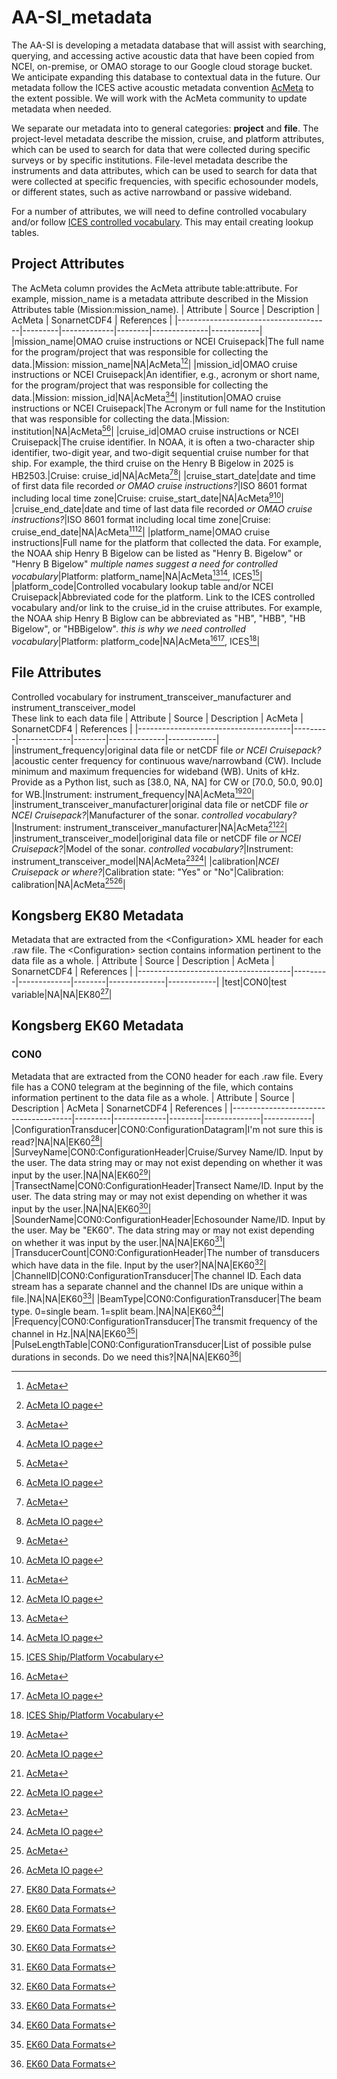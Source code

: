 # AA-SI_metadata
The AA-SI is developing a metadata database that will assist with searching, querying, and accessing active acoustic data that have been copied from NCEI, on-premise, or OMAO storage to our Google cloud storage bucket. We anticipate expanding this database to contextual data in the future. Our metadata follow the ICES active acoustic metadata convention [AcMeta](https://github.com/ices-publications/AcMeta) to the extent possible. We will work with the AcMeta community to update metadata when needed.  
  
We separate our metadata into to general categories: **project** and **file**. The project-level metadata describe the mission, cruise, and platform attributes, which can be used to search for data that were collected during specific surveys or by specific institutions. File-level metadata describe the instruments and data attributes, which can be used to search for data that were collected at specific frequencies, with specific echosounder models, or different states, such as active narrowband or passive wideband.  
  
For a number of attributes, we will need to define controlled vocabulary and/or follow [ICES controlled vocabulary](https://vocab.ices.dk/?ref=311). This may entail creating lookup tables.

## Project Attributes
The AcMeta column provides the AcMeta attribute table:attribute. For example, mission_name is a metadata attribute described in the Mission Attributes table (Mission:mission_name). 
| Attribute                             | Source  | Description | AcMeta | SonarnetCDF4 | References |
|--------------------------------------|---------|-------------|--------|--------------|------------|
|mission_name|OMAO cruise instructions or NCEI Cruisepack|The full name for the program/project that was responsible for collecting the data.|Mission: mission_name|NA|AcMeta[^3][^4]|
|mission_id|OMAO cruise instructions or NCEI Cruisepack|An identifier, e.g., acronym or short name, for the program/project that was responsible for collecting the data.|Mission: mission_id|NA|AcMeta[^3][^4]|
|institution|OMAO cruise instructions or NCEI Cruisepack|The Acronym or full name for the Institution that was responsible for collecting the data.|Mission: institution|NA|AcMeta[^3][^4]|
|cruise_id|OMAO cruise instructions or NCEI Cruisepack|The cruise identifier. In NOAA, it is often a two-character ship identifier, two-digit year, and two-digit sequential cruise number for that ship. For example, the third cruise on the Henry B Bigelow in 2025 is HB2503.|Cruise: cruise_id|NA|AcMeta[^3][^4]|
|cruise_start_date|date and time of first data file recorded *or OMAO cruise instructions?*|ISO 8601 format including local time zone|Cruise: cruise_start_date|NA|AcMeta[^3][^4]|
|cruise_end_date|date and time of last data file recorded *or OMAO cruise instructions?*|ISO 8601 format including local time zone|Cruise: cruise_end_date|NA|AcMeta[^3][^4]|
|platform_name|OMAO cruise instructions|Full name for the platform that collected the data. For example, the NOAA ship Henry B Bigelow can be listed as "Henry B. Bigelow" or "Henry B Bigelow" *multiple names suggest a need for controlled vocabulary*|Platform: platform_name|NA|AcMeta[^3][^4], ICES[^5]|
|platform_code|Controlled vocabulary lookup table and/or NCEI Cruisepack|Abbreviated code for the platform. Link to the ICES controlled vocabulary and/or link to the cruise_id in the cruise attributes. For example, the NOAA ship Henry B Biglow can be abbreviated as "HB", "HBB", "HB Bigelow", or "HBBigelow". *this is why we need controlled vocabulary*|Platform: platform_code|NA|AcMeta[^3][^4], ICES[^5]|

## File Attributes
Controlled vocabulary for instrument_transceiver_manufacturer and instrument_transceiver_model  
These link to each data file
| Attribute                             | Source  | Description | AcMeta | SonarnetCDF4 | References |
|--------------------------------------|---------|-------------|--------|--------------|------------|
|instrument_frequency|original data file or netCDF file *or NCEI Cruisepack?*|acoustic center frequency for continuous wave/narrowband (CW). Include minimum and maximum frequencies for wideband (WB). Units of kHz. Provide as a Python list, such as \[38.0, NA, NA\] for CW or \[70.0, 50.0, 90.0\] for WB.|Instrument: instrument_frequency|NA|AcMeta[^3][^4]|
|instrument_transceiver_manufacturer|original data file or netCDF file *or NCEI Cruisepack?*|Manufacturer of the sonar. *controlled vocabulary?*|Instrument: instrument_transceiver_manufacturer|NA|AcMeta[^3][^4]|
|instrument_transceiver_model|original data file or netCDF file *or NCEI Cruisepack?*|Model of the sonar. *controlled vocabulary?*|Instrument: instrument_transceiver_model|NA|AcMeta[^3][^4]|
|calibration|*NCEI Cruisepack or where?*|Calibration state: "Yes" or "No"|Calibration: calibration|NA|AcMeta[^3][^4]|
[^3]: [AcMeta](https://github.com/ices-publications/AcMeta)
[^4]: [AcMeta IO page](https://htmlpreview.github.io/?https://github.com/ices-publications/AcMeta/blob/master/Formatted_docs/TG-AcMeta.html)
[^5]: [ICES Ship/Platform Vocabulary](https://vocab.ices.dk/?ref=311)

## Kongsberg EK80 Metadata
Metadata that are extracted from the \<Configuration\> XML header for each .raw file. The \<Configuration\> section contains information pertinent to the data file as a whole.
| Attribute                             | Source  | Description | AcMeta | SonarnetCDF4 | References |
|--------------------------------------|---------|-------------|--------|--------------|------------|
|test|CON0|test variable|NA|NA|EK80[^1]|
[^1]: [EK80 Data Formats](https://github.com/nmfs-ost/AA-SI_metadata/blob/main/ek80_interface_en_us_file-formats.pdf)  

## Kongsberg EK60 Metadata
### CON0
Metadata that are extracted from the CON0 header for each .raw file. Every file has a CON0 telegram at the beginning of the file, which contains information pertinent to the data file as a whole.
| Attribute                             | Source  | Description | AcMeta | SonarnetCDF4 | References |
|--------------------------------------|---------|-------------|--------|--------------|------------|
|ConfigurationTransducer|CON0:ConfigurationDatagram|I'm not sure this is read?|NA|NA|EK60[^2]|
|SurveyName|CON0:ConfigurationHeader|Cruise/Survey Name/ID. Input by the user. The data string may or may not exist depending on whether it was input by the user.|NA|NA|EK60[^2]|
|TransectName|CON0:ConfigurationHeader|Transect Name/ID. Input by the user. The data string may or may not exist depending on whether it was input by the user.|NA|NA|EK60[^2]|
|SounderName|CON0:ConfigurationHeader|Echosounder Name/ID. Input by the user. May be "EK60". The data string may or may not exist depending on whether it was input by the user.|NA|NA|EK60[^2]|
|TransducerCount|CON0:ConfigurationHeader|The number of transducers which have data in the file. Input by the user?|NA|NA|EK60[^2]|
|ChannelID|CON0:ConfigurationTransducer|The channel ID. Each data stream has a separate channel and the channel IDs are unique within a file.|NA|NA|EK60[^2]|
|BeamType|CON0:ConfigurationTransducer|The beam type. 0=single beam. 1=split beam.|NA|NA|EK60[^2]|
|Frequency|CON0:ConfigurationTransducer|The transmit frequency of the channel in Hz.|NA|NA|EK60[^2]|
|PulseLengthTable|CON0:ConfigurationTransducer|List of possible pulse durations in seconds. Do we need this?|NA|NA|EK60[^2]|
[^2]: [EK60 Data Formats](https://github.com/nmfs-ost/AA-SI_metadata/blob/main/EK60_reference_manual_data-formats.pdf)
